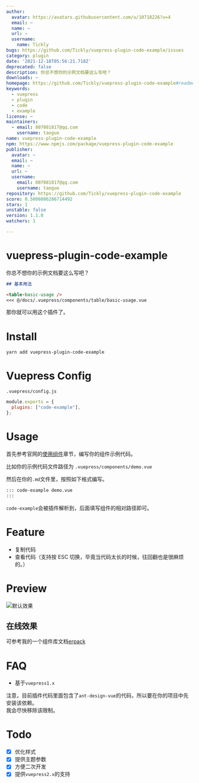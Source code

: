 ```yaml
---
author:
  avatar: https://avatars.githubusercontent.com/u/10718226?v=4
  email: ~
  name: ~
  url: ~
  username:
    name: Tickly
bugs: https://github.com/Tickly/vuepress-plugin-code-example/issues
category: plugin
date: '2021-12-18T05:56:21.718Z'
deprecated: false
description: 你总不想你的示例文档要这么写吧？
downloads: ~
homepage: https://github.com/Tickly/vuepress-plugin-code-example#readme
keywords:
  - vuepress
  - plugin
  - code
  - example
license: ~
maintainers:
  - email: 807081817@qq.com
    username: taoguo
name: vuepress-plugin-code-example
npm: https://www.npmjs.com/package/vuepress-plugin-code-example
publisher:
  avatar: ~
  email: ~
  name: ~
  url: ~
  username:
    email: 807081817@qq.com
    username: taoguo
repository: https://github.com/Tickly/vuepress-plugin-code-example
score: 0.5086086286714492
stars: 1
unstable: false
version: 1.1.0
watchers: 1

---
```


# vuepress-plugin-code-example

你总不想你的示例文档要这么写吧？

```md
## 基本用法

<table-basic-usage />
<<< @/docs/.vuepress/components/table/basic-usage.vue
```

那你就可以用这个插件了。

# Install

`yarn add vuepress-plugin-code-example`

# Vuepress Config

`.vuepress/config.js`

```js
module.exports = {
  plugins: ["code-example"],
};
```

# Usage

首先参考官网的[使用组件](https://vuepress.vuejs.org/zh/guide/using-vue.html#%E4%BD%BF%E7%94%A8%E7%BB%84%E4%BB%B6)章节，编写你的组件示例代码。

比如你的示例代码文件路径为 `.vuepress/components/demo.vue`

然后在你的`.md`文件里，按照如下格式编写。

```md
::: code-example demo.vue
:::
```

`code-example`会被插件解析到，后面填写组件的相对路径即可。

# Feature

- 复制代码
- 查看代码（支持按 ESC 切换，毕竟当代码太长的时候，往回翻也是很麻烦的。）

# Preview

![默认效果](/preview/1.png)

## 在线效果

可参考我的一个组件库文档[erpack](https://tickly.github.io/erpack-docs/components/Button.html)

# FAQ

- 基于`vuepress1.x`

注意，目前插件代码里面包含了`ant-design-vue`的代码，所以要在你的项目中先安装该依赖。  
我会尽快移除该限制。

# Todo

- [x] 优化样式
- [x] 提供主题参数
- [x] 方便二次开发
- [x] 提供`vuepress2.x`的支持
